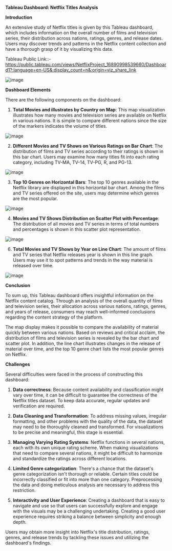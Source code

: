 **Tableau Dashboard: Netflix Titles Analysis**

**Introduction**

An extensive study of Netflix titles is given by this Tableau dashboard, which includes information on the overall number of films and television series, their distribution across nations, ratings, genres, and release dates. Users may discover trends and patterns in the Netflix content collection and have a thorough grasp of it by visualizing this data.

Tableau Public Link::- https://public.tableau.com/views/NetflixProject_16890998539660/Dashboard1?:language=en-US&:display_count=n&:origin=viz_share_link

![image](https://github.com/ymulakala27/Netflix-Titles-Project/assets/128730384/72f1a512-6fdd-4574-bbeb-dc665531b12c)

**Dashboard Elements**

There are the following components on the dashboard:

1. **Total Movies and illustrates by Country on Map**: This map visualization illustrates how many movies and television series are available on Netflix in various nations. It is simple to compare different nations since the size of the markers indicates the volume of titles.
   
![image](https://github.com/ymulakala27/Netflix-Titles-Project/assets/128730384/4f034c0a-eaca-4d60-9c87-719faa81dbbe)

2. **Different Movies and TV Shows on Various Ratings on Bar Chart**: The distribution of films and TV series according to their ratings is shown in this bar chart. Users may examine how many titles fit into each rating category, including TV-MA, TV-14, TV-PG, R, and PG-13.

![image](https://github.com/ymulakala27/Netflix-Titles-Project/assets/128730384/5b8a83b5-78b3-4b1f-b779-11b96100f126)

3. **Top 10 Genres on Horizontal Bars**: The top 10 genres available in the Netflix library are displayed in this horizontal bar chart. Among the films and TV series offered on the site, users may determine which genres are the most popular.

![image](https://github.com/ymulakala27/Netflix-Titles-Project/assets/128730384/fca765a7-56c5-480c-8712-6a05529f2b5b)

4. **Movies and TV Shows Distribution on Scatter Plot with Percentage**: The distribution of all movies and TV series in terms of total numbers and percentages is shown in this scatter plot representation.
   
![image](https://github.com/ymulakala27/Netflix-Titles-Project/assets/128730384/7d672129-33ba-4b61-b823-3fdc90de82b4)

6. **Total Movies and TV Shows by Year on Line Chart**: The amount of films and TV series that Netflix releases year is shown in this line graph. Users may use it to spot patterns and trends in the way material is released over time.

![image](https://github.com/ymulakala27/Netflix-Titles-Project/assets/128730384/55b0848d-7f71-4bef-a7bd-8d11f31d111b)

**Conclusion**

To sum up, this Tableau dashboard offers insightful information on the Netflix content catalog. Through an analysis of the overall quantity of films and television series, their allocation across various nations, ratings, genres, and years of release, consumers may reach well-informed conclusions regarding the content strategy of the platform.

The map display makes it possible to compare the availability of material quickly between various nations. Based on reviews and critical acclaim, the distribution of films and television series is revealed by the bar chart and scatter plot. In addition, the line chart illustrates changes in the release of material over time, and the top 10 genre chart lists the most popular genres on Netflix.

**Challenges**

Several difficulties were faced in the process of constructing this dashboard:

1. **Data correctness**: Because content availability and classification might vary over time, it can be difficult to guarantee the correctness of the Netflix titles dataset. To keep data accurate, regular updates and verification are required.

2. **Data Cleaning and Transformation**: To address missing values, irregular formatting, and other problems with the quality of the data, the dataset may need to be thoroughly cleaned and transformed. For visualizations to be precise and meaningful, this stage is essential.

3. **Managing Varying Rating Systems**: Netflix functions in several nations, each with its own unique rating scheme. When making visualizations that need to compare several nations, it might be difficult to harmonize and standardize the ratings across different locations.

4. **Limited Genre categorization**: There's a chance that the dataset's genre categorization isn't thorough or reliable. Certain titles could be incorrectly classified or fit into more than one category. Preprocessing the data and doing meticulous analysis are necessary to address this restriction.

5. **Interactivity and User Experience**: Creating a dashboard that is easy to navigate and use so that users can successfully explore and engage with the visuals may be a challenging undertaking. Creating a good user experience requires striking a balance between simplicity and enough depth.

Users may obtain more insight into Netflix's title distribution, ratings, genres, and release trends by tackling these issues and utilizing the dashboard's findings.
